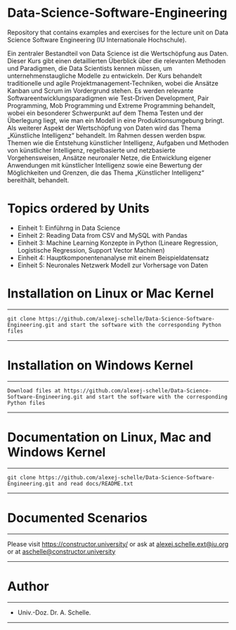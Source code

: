 # Data-Science-Software-Engineering
Repository that contains examples and exercises for the lecture unit on Data Science Software Engineering (IU Internationale Hochschule). 

Ein zentraler Bestandteil von Data Science ist die Wertschöpfung aus Daten. Dieser Kurs gibt einen detaillierten Überblick über die relevanten Methoden und Paradigmen, die Data Scientists kennen müssen, um unternehmenstaugliche Modelle zu entwickeln. Der Kurs behandelt traditionelle und agile Projektmanagement-Techniken, wobei die Ansätze Kanban und Scrum im Vordergrund stehen. Es werden relevante Softwareentwicklungsparadigmen wie Test-Driven Development, Pair Programming, Mob Programming und Extreme Programming behandelt, wobei ein besonderer Schwerpunkt auf dem Thema Testen und der Überlegung liegt, wie man ein Modell in eine Produktionsumgebung bringt. Als weiterer Aspekt der Wertschöpfung von Daten wird das Thema „Künstliche Intelligenz“ behandelt. Im Rahmen dessen werden bspw. Themen wie die Entstehung künstlicher Intelligenz, Aufgaben und Methoden von künstlicher Intelligenz, regelbasierte und netzbasierte Vorgehensweisen, Ansätze neuronaler Netze, die Entwicklung eigener Anwendungen mit künstlicher Intelligenz sowie eine Bewertung der Möglichkeiten und Grenzen, die das Thema „Künstlicher Intelligenz“ bereithält, behandelt.

# Topics ordered by Units
- Einheit 1: Einführng in Data Science
- Einheit 2: Reading Data from CSV and MySQL with Pandas
- Einheit 3: Machine Learning Konzepte in Python (Lineare Regression, Logistische Regression, Support Vector Machinen)
- Einheit 4: Hauptkomponentenanalyse mit einem Beispieldatensatz 
- Einheit 5: Neuronales Netzwerk Modell zur Vorhersage von Daten
  
# Installation on Linux or Mac Kernel
****************************************************************************************************************************************************
    git clone https://github.com/alexej-schelle/Data-Science-Software-Engineering.git and start the software with the corresponding Python files
****************************************************************************************************************************************************

# Installation on Windows Kernel
***********************************************************************************************************************************************************
    Download files at https://github.com/alexej-schelle/Data-Science-Software-Engineering.git and start the software with the corresponding Python files
***********************************************************************************************************************************************************

# Documentation on Linux, Mac and Windows Kernel
*****************************************************************************************************************
    git clone https://github.com/alexej-schelle/Data-Science-Software-Engineering.git and read docs/README.txt
*****************************************************************************************************************

# Documented Scenarios
*****************************************************************************************************************************

   Please visit https://constructor.university/ or ask at alexej.schelle.ext@iu.org or at aschelle@constructor.university

*****************************************************************************************************************************

# Author
**************************************************************************************************************************************

   - Univ.-Doz. Dr. A. Schelle.
  
**************************************************************************************************************************************
